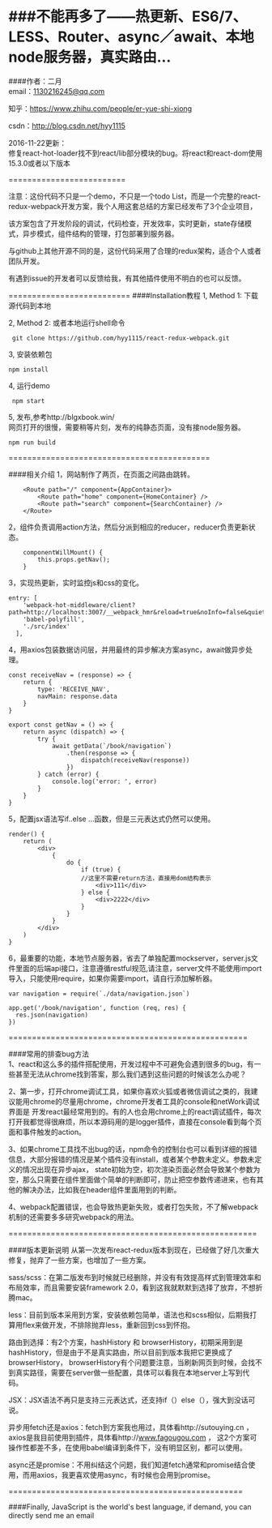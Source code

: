 ###不能再多了——热更新、ES6/7、LESS、Router、async／await、本地node服务器，真实路由...
==========================================

####作者：二月  
email：1130216245@qq.com  

知乎：https://www.zhihu.com/people/er-yue-shi-xiong  

csdn：http://blog.csdn.net/hyy1115  

2016-11-22更新：  
修复react-hot-loader找不到react/lib部分模块的bug。将react和react-dom使用15.3.0或者以下版本

=========================

注意：这份代码不只是一个demo，不只是一个todo List，而是一个完整的react-redux-webpack开发方案，我个人用这套总结的方案已经发布了3个企业项目，

该方案包含了开发阶段的调试，代码检查，开发效率，实时更新，state存储模式，异步模式，组件结构的管理，打包部署到服务器。

与github上其他开源不同的是，这份代码采用了合理的redux架构，适合个人或者团队开发。  

有遇到issue的开发者可以反馈给我，有其他插件使用不明白的也可以反馈。

==========================
####Installation教程
1, Method 1: 下载源代码到本地  

2, Method 2: 或者本地运行shell命令  
```
 git clone https://github.com/hyy1115/react-redux-webpack.git
```
 
3, 安装依赖包
```
npm install
```

4, 运行demo
   ```
    npm start
   ```

5, 发布,参考http://blgxbook.win/  
  网页打开的很慢，需要稍等片刻，发布的纯静态页面，没有接node服务器。
```
npm run build
```

===========================================

####相关介绍
1，网站制作了两页，在页面之间路由跳转。  
```
    <Route path="/" component={AppContainer}>
        <Route path="home" component={HomeContainer} />
        <Route path="search" component={SearchContainer} />
    </Route>
```

2，组件负责调用action方法，然后分派到相应的reducer，reducer负责更新状态。  
```
    componentWillMount() {
        this.props.getNav();
    }
```

3，实现热更新，实时监控js和css的变化。  
```
entry: [
    'webpack-hot-middleware/client?path=http://localhost:3007/__webpack_hmr&reload=true&noInfo=false&quiet=false',
    'babel-polyfill',
    './src/index'
  ],
```

4，用axios包装数据访问层，并用最终的异步解决方案async，await做异步处理。  
```
const receiveNav = (response) => {
    return {
        type: 'RECEIVE_NAV',
        navMain: response.data
    }
}

export const getNav = () => {
    return async (dispatch) => {
        try {
            await getData(`/book/navigation`)
                .then(response => {
                    dispatch(receiveNav(response))
                })
        } catch (error) {
            console.log('error: ', error)
        }
    }
}
```

5，配置jsx语法写if..else ...函数，但是三元表达式仍然可以使用。  
```
render() {
    return (
        <div>
            {
                do {
                    if (true) {
                    //这里不需要return方法，直接用dom结构表示
                        <div>111</div>
                    } else {
                        <div>2222</div>
                    }
                }
            }
        </div>
    )
}
```

6，最重要的功能，本地节点服务器，省去了单独配置mockserver，server.js文件里面的后端api接口，注意遵循restful规范,请注意，server文件不能使用import导入，只能使用require，如果你需要import，请自行添加解析器。
```
var navigation = require(`./data/navigation.json`)

app.get('/book/navigation', function (req, res) {
  res.json(navigation)
})
```

===================================================

####常用的排查bug方法  
1、react和这么多的插件搭配使用，开发过程中不可避免会遇到很多的bug，有一些甚至无法从chrome找到答案，那么我们遇到这些问题的时候该怎么办呢？  

2、第一步，打开chrome调试工具，如果你喜欢火狐或者微信调试之类的，我建议能用chrome的尽量用chrome，chrome开发者工具的console和netWork调试界面是
开发react最经常用到的。有的人也会用chrome上的react调试插件，每次打开我都觉得很麻烦，所以本源码用的是logger插件，直接在console看到每个页面和事件触发的action。  

3、如果chrome工具找不出bug的话，npm命令的控制台也可以看到详细的报错信息，大部分报错的情况是某个插件没有install，或者某个参数未定义。参数未定义的情况出现在异步ajax，
state初始为空，初次渲染页面必然会导致某个参数为空，那么只需要在组件里面做个简单的判断即可，防止把空参数传递进来，也有其他的解决办法，比如我在header组件里面用到的判断。

4、webpack配置错误，也会导致热更新失败，或者打包失败，不了解webpack机制的还需要多多研究webpack的用法。



=====================================================

####版本更新说明
从第一次发布react-redux版本到现在，已经做了好几次重大修复，抛弃了一些方案，也增加了一些方案。

sass/scss：在第二版发布到时候就已经删除，并没有有效提高样式到管理效率和布局效率，而且需要安装framework 2.0，看到这我就默默到选择了放弃，不想折腾mac。

less：目前到版本采用到方案，安装依赖包简单，语法也和scss相似，后期我打算用flex来做开发，不排除抛弃less，重新回到css到怀抱。

路由到选择：有2个方案，hashHistory 和 browserHistory，初期采用到是hashHistory，但是由于不是真实路由，所以目前到版本我把它更换成了browserHistory，
browserHistory有个问题要注意，当刷新网页到时候，会找不到真实路径，需要在server做一些配置，具体可以看我在本地server上写到代码。

JSX：JSX语法不再只是支持三元表达式，还支持if（）else（），强大到没话可说。

异步用fetch还是axios：fetch到方案我也用过，具体看http://sutouying.cn  ，axios是我目前使用到插件，具体看http://www.fagougou.com  ，
这2个方案可操作性都差不多，在使用babel编译到条件下，没有明显区别，都可以使用。

async还是promise：不用纠结这个问题，我们知道fetch通常和promise结合使用，而用axios，我更喜欢使用async，有时候也会用到promise。

==================================================

####Finally, JavaScript is the world's best language, if demand, you can directly send me an email  
